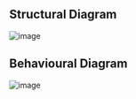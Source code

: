 ## Structural Diagram

![image](https://user-images.githubusercontent.com/93757351/158003458-b58fc20c-978e-4cb9-ae3d-52f97fc3d6e3.png)


## Behavioural Diagram

![image](https://user-images.githubusercontent.com/93757351/158003495-700ce2cb-af7e-428d-a4d6-4795e5df3039.png)
